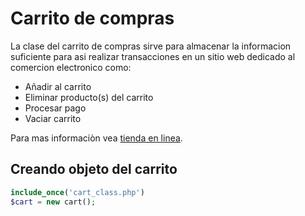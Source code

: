 # Carrito de compras
La clase del carrito de compras sirve para almacenar la informacion suficiente para asi realizar transacciones en un sitio web dedicado al comercion electronico como:

-  Añadir al carrito
-  Eliminar producto(s) del carrito
-  Procesar pago
-  Vaciar carrito

Para mas informaciòn vea [tienda en linea].

## Creando objeto del carrito
```php
include_once('cart_class.php')
$cart = new cart();
```

[tienda en linea]: <https://es.wikipedia.org/wiki/Tienda_en_l%C3%ADnea>
